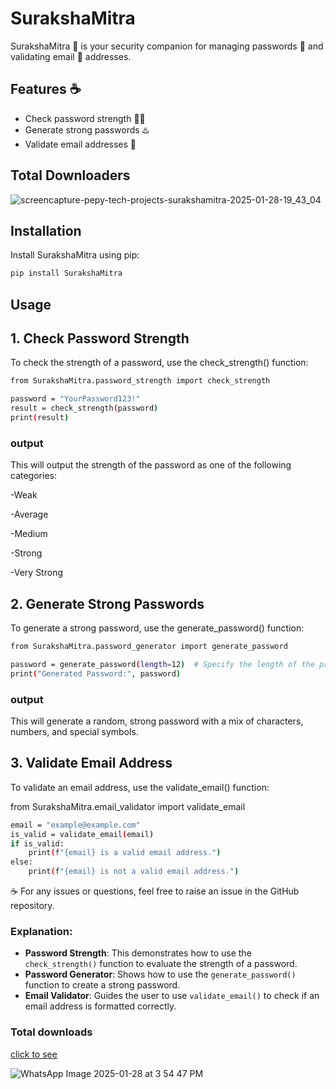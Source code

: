 # SurakshaMitra

SurakshaMitra 🔐 is your security companion for managing passwords 🔑 and validating email 📨 addresses.

## Features ☕

- Check password strength 💪🏻
- Generate strong passwords ♨️
- Validate email addresses 📧

## Total Downloaders
![screencapture-pepy-tech-projects-surakshamitra-2025-01-28-19_43_04](https://github.com/user-attachments/assets/0e30c1f9-d428-432c-813f-b03e2b75418f)


## Installation

Install SurakshaMitra using pip:

```bash
pip install SurakshaMitra
```

## Usage


## 1. Check Password Strength
To check the strength of a password, use the check_strength() function:

```bash
from SurakshaMitra.password_strength import check_strength

password = "YourPassword123!"
result = check_strength(password)
print(result)
```
### output
This will output the strength of the password as one of the following categories:

-Weak

-Average

-Medium

-Strong

-Very Strong




## 2. Generate Strong Passwords
To generate a strong password, use the generate_password() function:

```bash
from SurakshaMitra.password_generator import generate_password

password = generate_password(length=12)  # Specify the length of the password
print("Generated Password:", password)
```

### output
This will generate a random, strong password with a mix of characters, numbers, and special symbols.


## 3. Validate Email Address
To validate an email address, use the validate_email() function:

from SurakshaMitra.email_validator import validate_email

```bash
email = "example@example.com"
is_valid = validate_email(email)
if is_valid:
    print(f"{email} is a valid email address.")
else:
    print(f"{email} is not a valid email address.")
```

☕
For any issues or questions, feel free to raise an issue in the GitHub repository.





### Explanation:
- **Password Strength**: This demonstrates how to use the `check_strength()` function to evaluate the strength of a password.
- **Password Generator**: Shows how to use the `generate_password()` function to create a strong password.
- **Email Validator**: Guides the user to use `validate_email()` to check if an email address is formatted correctly.

### Total downloads 
[click to see](https://pepy.tech/projects/surakshamitra?timeRange=threeMonths&category=version&includeCIDownloads=true&granularity=daily&viewType=table&versions=1.1.0%2C1.0.0)

![WhatsApp Image 2025-01-28 at 3 54 47 PM](https://github.com/user-attachments/assets/6b31789f-ce8b-48a7-92b1-b90ebaf46906)

